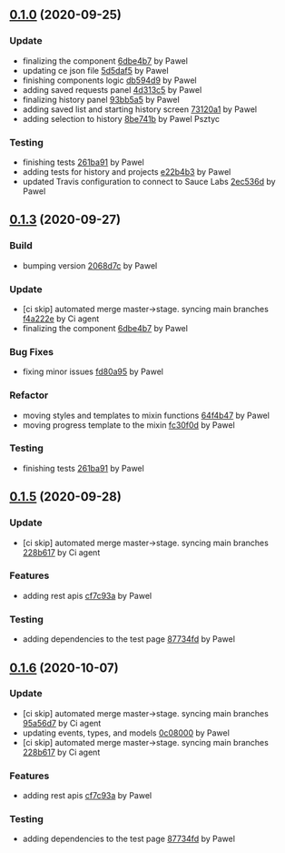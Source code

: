 <a name="0.1.0"></a>
## [0.1.0](https://github.com/advanced-rest-client/requests-list/compare/0.0.1...0.1.0) (2020-09-25)

### Update

* finalizing the component [6dbe4b7](https://github.com/advanced-rest-client/requests-list/commit/6dbe4b74b68cf2d258cc38a825253f4cb99883d8) by Pawel
* updating ce json file [5d5daf5](https://github.com/advanced-rest-client/requests-list/commit/5d5daf59594e790c748d091df2c54cf6cc29ca87) by Pawel
* finishing components logic [db594d9](https://github.com/advanced-rest-client/requests-list/commit/db594d976a6388c6cbd0562f127eb715f3d5fcbc) by Pawel
* adding saved requests panel [4d313c5](https://github.com/advanced-rest-client/requests-list/commit/4d313c586d96b8c633a5be12e6e1dcc9c398183d) by Pawel
* finalizing history panel [93bb5a5](https://github.com/advanced-rest-client/requests-list/commit/93bb5a57f19da12abcad5a11991f5f3685164de7) by Pawel
* adding saved list and starting history screen [73120a1](https://github.com/advanced-rest-client/requests-list/commit/73120a17a3851cac327bb99669b446d092deee0d) by Pawel
* adding selection to history [8be741b](https://github.com/advanced-rest-client/requests-list/commit/8be741b430f191be6359047916571a50fe87641f) by Pawel Psztyc


### Testing

* finishing tests [261ba91](https://github.com/advanced-rest-client/requests-list/commit/261ba91b56e473adbf0ba815ae46e460fe36e3d9) by Pawel
* adding tests for history and projects [e22b4b3](https://github.com/advanced-rest-client/requests-list/commit/e22b4b3b4caf754015b880ce53a5da34cdf42bd8) by Pawel
* updated Travis configuration to connect to Sauce Labs [2ec536d](https://github.com/advanced-rest-client/requests-list/commit/2ec536d878e494fbfd3d47d24fc29e7e17ab5c7f) by Pawel


<a name="0.1.3"></a>
## [0.1.3](https://github.com/advanced-rest-client/requests-list/compare/0.0.2...0.1.3) (2020-09-27)

### Build

* bumping version [2068d7c](https://github.com/advanced-rest-client/requests-list/commit/2068d7ce72f96d356a896716551430c925bd7f23) by Pawel


### Update

* [ci skip] automated merge master->stage. syncing main branches [f4a222e](https://github.com/advanced-rest-client/requests-list/commit/f4a222e0822fa6cda30ec7bc2a1e291886f0dde9) by Ci agent
* finalizing the component [6dbe4b7](https://github.com/advanced-rest-client/requests-list/commit/6dbe4b74b68cf2d258cc38a825253f4cb99883d8) by Pawel


### Bug Fixes

* fixing minor issues [fd80a95](https://github.com/advanced-rest-client/requests-list/commit/fd80a950c55c42803432ca70fed7c75ed9dfa8e1) by Pawel


### Refactor

* moving styles and templates to mixin functions [64f4b47](https://github.com/advanced-rest-client/requests-list/commit/64f4b47c8fd303edfcb2b34f2079c43187d789a3) by Pawel
* moving progress template to the mixin [fc30f0d](https://github.com/advanced-rest-client/requests-list/commit/fc30f0d734fdf76d893e29d78ece3a146a53703e) by Pawel


### Testing

* finishing tests [261ba91](https://github.com/advanced-rest-client/requests-list/commit/261ba91b56e473adbf0ba815ae46e460fe36e3d9) by Pawel


<a name="0.1.5"></a>
## [0.1.5](https://github.com/advanced-rest-client/requests-list/compare/0.1.3...0.1.5) (2020-09-28)

### Update

* [ci skip] automated merge master->stage. syncing main branches [228b617](https://github.com/advanced-rest-client/requests-list/commit/228b6171e9c337d92d8563efe7ff9150ae0d9b70) by Ci agent


### Features

* adding rest apis [cf7c93a](https://github.com/advanced-rest-client/requests-list/commit/cf7c93af369616a3675aea39869b59509e7263d7) by Pawel


### Testing

* adding dependencies to the test page [87734fd](https://github.com/advanced-rest-client/requests-list/commit/87734fd69dc963fdd843830f975c305fc2356c63) by Pawel


<a name="0.1.6"></a>
## [0.1.6](https://github.com/advanced-rest-client/requests-list/compare/0.1.3...0.1.6) (2020-10-07)

### Update

* [ci skip] automated merge master->stage. syncing main branches [95a56d7](https://github.com/advanced-rest-client/requests-list/commit/95a56d705507d605d1ab1d1cbf9aa6742671dbfd) by Ci agent
* updating events, types, and models [0c08000](https://github.com/advanced-rest-client/requests-list/commit/0c08000cdf93e200064bdd5bb45eca19053f085e) by Pawel
* [ci skip] automated merge master->stage. syncing main branches [228b617](https://github.com/advanced-rest-client/requests-list/commit/228b6171e9c337d92d8563efe7ff9150ae0d9b70) by Ci agent


### Features

* adding rest apis [cf7c93a](https://github.com/advanced-rest-client/requests-list/commit/cf7c93af369616a3675aea39869b59509e7263d7) by Pawel


### Testing

* adding dependencies to the test page [87734fd](https://github.com/advanced-rest-client/requests-list/commit/87734fd69dc963fdd843830f975c305fc2356c63) by Pawel


